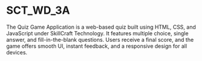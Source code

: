# SCT_WD_3A
The Quiz Game Application is a web-based quiz built using HTML, CSS, and JavaScript under SkillCraft Technology. It features multiple choice, single answer, and fill-in-the-blank questions. Users receive a final score, and the game offers smooth UI, instant feedback, and a responsive design for all devices.
